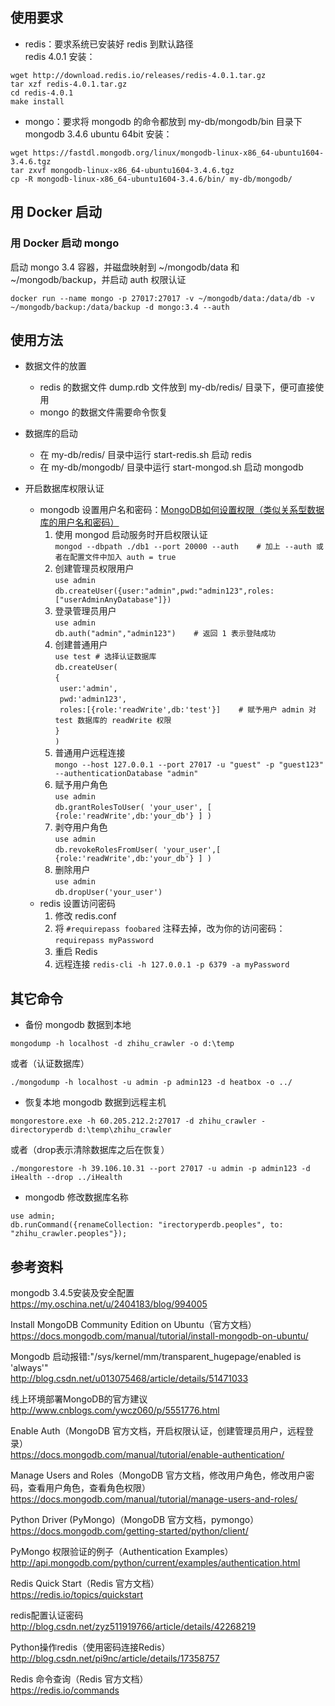 ## 使用要求
* redis：要求系统已安装好 redis 到默认路径  
redis 4.0.1 安装：

```
wget http://download.redis.io/releases/redis-4.0.1.tar.gz
tar xzf redis-4.0.1.tar.gz
cd redis-4.0.1
make install
```
* mongo：要求将 mongodb 的命令都放到 my-db/mongodb/bin 目录下  
mongodb 3.4.6 ubuntu 64bit 安装：  

```
wget https://fastdl.mongodb.org/linux/mongodb-linux-x86_64-ubuntu1604-3.4.6.tgz
tar zxvf mongodb-linux-x86_64-ubuntu1604-3.4.6.tgz
cp -R mongodb-linux-x86_64-ubuntu1604-3.4.6/bin/ my-db/mongodb/
```

## 用 Docker 启动
### 用 Docker 启动 mongo
启动 mongo 3.4 容器，并磁盘映射到 ~/mongodb/data 和 ~/mongodb/backup，并启动 auth 权限认证
```
docker run --name mongo -p 27017:27017 -v ~/mongodb/data:/data/db -v ~/mongodb/backup:/data/backup -d mongo:3.4 --auth
```

## 使用方法
* 数据文件的放置  
    * redis 的数据文件 dump.rdb 文件放到 my-db/redis/ 目录下，便可直接使用  
    * mongo 的数据文件需要命令恢复

* 数据库的启动  
    * 在 my-db/redis/ 目录中运行 start-redis.sh 启动 redis  
    * 在 my-db/mongodb/ 目录中运行 start-mongod.sh 启动 mongodb  
* 开启数据库权限认证
    * mongodb 设置用户名和密码：[MongoDB如何设置权限（类似关系型数据库的用户名和密码）](http://www.cnblogs.com/itxiongwei/p/5520863.html)  
        1. 使用 mongod 启动服务时开启权限认证  
```mongod --dbpath ./db1 --port 20000 --auth    # 加上 --auth 或者在配置文件中加入 auth = true```  
        2. 创建管理员权限用户  
```use admin```  
```db.createUser({user:"admin",pwd:"admin123",roles:["userAdminAnyDatabase"]})```
        3. 登录管理员用户  
```use admin```  
```db.auth("admin","admin123")    # 返回 1 表示登陆成功```
        4. 创建普通用户  
```use test	# 选择认证数据库```  
```db.createUser(```    
```{```  
```	user:'admin',```  
```	pwd:'admin123',```  
```	roles:[{role:'readWrite',db:'test'}]	# 赋予用户 admin 对 test 数据库的 readWrite 权限```  
```}```  
```)```
        5. 普通用户远程连接  
        ```mongo --host 127.0.0.1 --port 27017 -u "guest" -p "guest123" --authenticationDatabase "admin"```
        6. 赋予用户角色  
        ```use admin```  
        ```db.grantRolesToUser( 'your_user', [ {role:'readWrite',db:'your_db'} ] )```
        7. 剥夺用户角色  
        ```use admin```  
        ```db.revokeRolesFromUser( 'your_user',[ {role:'readWrite',db:'your_db'} ] )```
        8. 删除用户  
        ```use admin```  
        ```db.dropUser('your_user')```
    * redis 设置访问密码
        1. 修改 redis.conf
        2. 将 ```#requirepass foobared``` 注释去掉，改为你的访问密码：```requirepass myPassword```
        3. 重启 Redis   
        4. 远程连接
            ```redis-cli -h 127.0.0.1 -p 6379 -a myPassword```
            
## 其它命令
* 备份 mongodb 数据到本地
```
mongodump -h localhost -d zhihu_crawler -o d:\temp
```
或者（认证数据库）
```
./mongodump -h localhost -u admin -p admin123 -d heatbox -o ../
```

* 恢复本地 mongodb 数据到远程主机
```
mongorestore.exe -h 60.205.212.2:27017 -d zhihu_crawler -directoryperdb d:\temp\zhihu_crawler
```
或者（drop表示清除数据库之后在恢复）
```
./mongorestore -h 39.106.10.31 --port 27017 -u admin -p admin123 -d iHealth --drop ../iHealth
```

* mongodb 修改数据库名称
```
use admin;
db.runCommand({renameCollection: "irectoryperdb.peoples", to: "zhihu_crawler.peoples"});
```         

## 参考资料
mongodb 3.4.5安装及安全配置  
https://my.oschina.net/u/2404183/blog/994005

Install MongoDB Community Edition on Ubuntu（官方文档）  
https://docs.mongodb.com/manual/tutorial/install-mongodb-on-ubuntu/

Mongodb 启动报错:"/sys/kernel/mm/transparent_hugepage/enabled is 'always'"  
http://blog.csdn.net/u013075468/article/details/51471033

线上环境部署MongoDB的官方建议  
http://www.cnblogs.com/ywcz060/p/5551776.html

Enable Auth（MongoDB 官方文档，开启权限认证，创建管理员用户，远程登录）  
https://docs.mongodb.com/manual/tutorial/enable-authentication/

Manage Users and Roles（MongoDB 官方文档，修改用户角色，修改用户密码，查看用户角色，查看角色权限）  
https://docs.mongodb.com/manual/tutorial/manage-users-and-roles/

Python Driver (PyMongo)（MongoDB 官方文档，pymongo）  
https://docs.mongodb.com/getting-started/python/client/

PyMongo 权限验证的例子（Authentication Examples）  
http://api.mongodb.com/python/current/examples/authentication.html

Redis Quick Start（Redis 官方文档）  
https://redis.io/topics/quickstart

redis配置认证密码  
http://blog.csdn.net/zyz511919766/article/details/42268219

Python操作redis（使用密码连接Redis）  
http://blog.csdn.net/pi9nc/article/details/17358757

Redis 命令查询（Redis 官方文档）  
https://redis.io/commands
